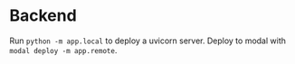 # Backend

Run `python -m app.local` to deploy a uvicorn server. Deploy to modal with `modal deploy -m app.remote`.